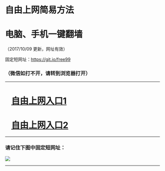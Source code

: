 ﻿# 自由上网简易方法

# 电脑、手机一键翻墙

（2017/10/09 更新，网址有效）

固定短网址：https://git.io/free99

### （微信如打不开，请转到浏览器打开）


***





# &nbsp;&nbsp; <a href="http://ft1234423492.fwq-tz-1001.info/fwqtz01.html?t=100900111457 " target="_blank">自由上网入口1</a>
# &nbsp;&nbsp; <a href="http://ft271001865.fwq-tz-1002.info/fwqtz02.html?t=100900124358 " target="_blank">自由上网入口2</a>
***

### 请记住下图中固定短网址：

<img src="https://s3-us-west-2.amazonaws.com/fwq-1001/yjfq-20170905okok.png" /> 


***

